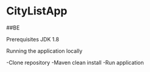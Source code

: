 # CityListApp
 
##BE

Prerequisites
JDK 1.8

Running the application locally

-Clone repository
-Maven clean install
-Run application
